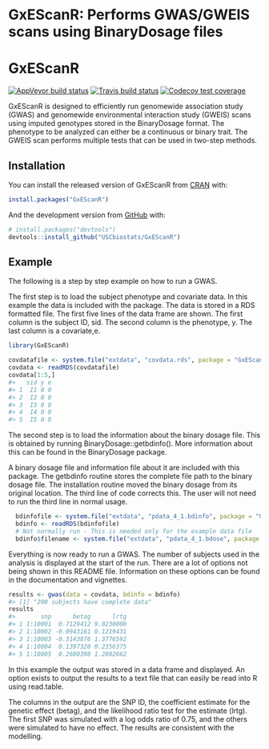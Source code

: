 GxEScanR: Performs GWAS/GWEIS scans using BinaryDosage files
================

<!-- README.md is generated from README.Rmd. Please edit that file -->

# GxEScanR

<!-- badges: start -->

[![AppVeyor build
status](https://ci.appveyor.com/api/projects/status/github/USCbiostats/GxEScanR?branch=master&svg=true)](https://ci.appveyor.com/project/USCbiostats/GxEScanR)
[![Travis build
status](https://travis-ci.com/USCbiostats/GxEScanR.svg?branch=master)](https://travis-ci.com/USCbiostats/GxEScanR)
[![Codecov test
coverage](https://codecov.io/gh/USCbiostats/GxEScanR/branch/master/graph/badge.svg)](https://codecov.io/gh/USCbiostats/GxEScanR?branch=master)
<!-- badges: end -->

GxEScanR is designed to efficiently run genomewide association study
(GWAS) and genomewide environmental interaction study (GWEIS) scans
using imputed genotypes stored in the BinaryDosage format. The phenotype
to be analyzed can either be a continuous or binary trait. The GWEIS
scan performs multiple tests that can be used in two-step methods.

## Installation

You can install the released version of GxEScanR from
[CRAN](https://CRAN.R-project.org) with:

``` r
install.packages("GxEScanR")
```

And the development version from [GitHub](https://github.com/) with:

``` r
# install.packages("devtools")
devtools::install_github("USCbiostats/GxEScanR")
```

## Example

The following is a step by step example on how to run a GWAS.

The first step is to load the subject phenotype and covariate data. In
this example the data is included with the package. The data is stored
in a RDS formatted file. The first five lines of the data frame are
shown. The first column is the subject ID, sid. The second column is the
phenotype, y. The last column is a covariate,e.

``` r
library(GxEScanR)

covdatafile <- system.file("extdata", "covdata.rds", package = "GxEScanR")
covdata <- readRDS(covdatafile)
covdata[1:5,]
#>   sid y e
#> 1  I1 0 0
#> 2  I2 0 0
#> 3  I3 0 0
#> 4  I4 0 0
#> 5  I5 0 0
```

The second step is to load the information about the binary dosage file.
This is obtained by running
BinaryDosage::getbdinfo(<binary dosage file name>). More information
about this can be found in the BinaryDosage package.

A binary dosage file and information file about it are included with
this package. The getbdinfo routine stores the complete file path to the
binary dosage file. The installation routine moved the binary dosage
from its original location. The third line of code corrects this. The
user will not need to run the third line in normal usage.

``` r
  bdinfofile <- system.file("extdata", "pdata_4_1.bdinfo", package = "GxEScanR")
  bdinfo <- readRDS(bdinfofile)
  # Not normally run - This is needed only for the example data file
  bdinfo$filename <- system.file("extdata", "pdata_4_1.bdose", package = "GxEScanR")
```

Everything is now ready to run a GWAS. The number of subjects used in
the analysis is displayed at the start of the run. There are a lot of
options not being shown in this README file. Information on these
options can be found in the documentation and vignettes.

``` r
results <- gwas(data = covdata, bdinfo = bdinfo)
#> [1] "200 subjects have complete data"
results
#>       snp      betag      lrtg
#> 1 1:10001  0.7129412 9.0230000
#> 2 1:10002 -0.0943161 0.1219431
#> 3 1:10003 -0.3143876 1.3776592
#> 4 1:10004  0.1397320 0.2356375
#> 5 1:10005  0.2680398 1.2002662
```

In this example the output was stored in a data frame and displayed. An
option exists to output the results to a text file that can easily be
read into R using read.table.

The columns in the output are the SNP ID, the coefficient estimate for
the genetic effect (betag), and the likelihood ratio test for the
estimate (lrtg). The first SNP was simulated with a log odds ratio of
0.75, and the others were simulated to have no effect. The results are
consistent with the modelling.
